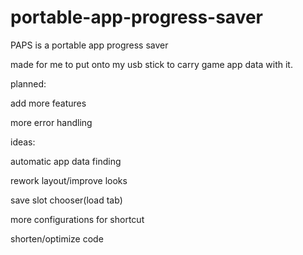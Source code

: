 # portable-app-progress-saver
PAPS is a portable app progress saver

made for me to put onto my usb stick to carry game app data with it.


planned:

add more features

more error handling


ideas:

automatic app data finding

rework layout/improve looks

save slot chooser(load tab)

more configurations for shortcut

shorten/optimize code


